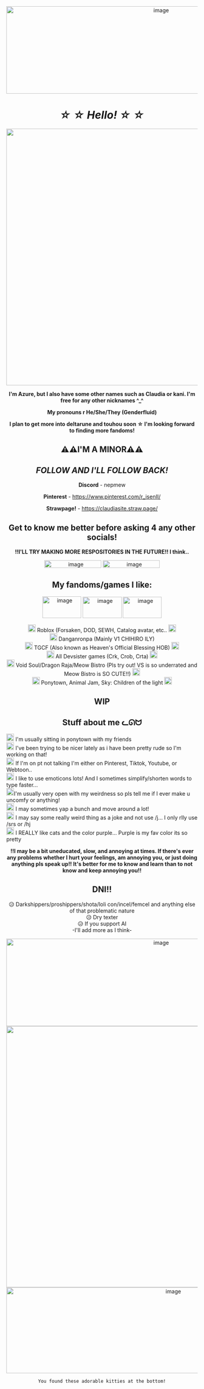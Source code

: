 <div align="center">

<img width="800" height="230" alt="image" src="https://github.com/user-attachments/assets/e7f4295d-a6ca-4738-bbea-fb81f9635682" />


# *☆ ☆ Hello! ☆ ☆*


<img width="1200" height="675" alt="image" src="https://github.com/user-attachments/assets/6020d829-6da2-41a8-80ef-f46fc07619c9" />



**I'm Azure, but I also have some other names such as Claudia or kani. I'm free for any other nicknames ^_^**

**My pronouns r He/She/They (Genderfluid)** <br>

**I plan to get more into deltarune and touhou soon  ☆  I'm looking forward to finding more fandoms!** <br>



## ⚠️⚠️I'M A MINOR⚠️⚠️
## *FOLLOW AND I'LL FOLLOW BACK!*




**Discord** - nepmew

**Pinterest** - https://www.pinterest.com/r_isenII/

**Strawpage!** - https://claudiasite.straw.page/

## Get to know me better before asking 4 any other socials!

**!!I'LL TRY MAKING MORE RESPOSITORIES IN THE FUTURE!! I think..** 

<img width="150" height="20" alt="image" src="https://github.com/user-attachments/assets/55648e3a-b375-4a99-9c0d-12c25efa4823" /> <img width="150" height="20" alt="image" src="https://github.com/user-attachments/assets/ac84cc4d-e1b2-499d-a666-deef77dea52f" /> 


## My fandoms/games I like:

<img width="102" height="57" alt="image" src="https://github.com/user-attachments/assets/511ee8d7-4521-4f83-ad61-3050a3ac1ca1" /> <img width="103" height="56" alt="image" src="https://github.com/user-attachments/assets/fc528cbf-2ff3-40a3-937b-dde171f01fd4" /> <img width="102" height="56" alt="image" src="https://github.com/user-attachments/assets/4398e10b-615e-44a7-a8f8-4b4093c758b5" />

<img width="20" height="20" alt="image" src="https://github.com/user-attachments/assets/e248ddbe-7354-4525-8584-dfaae92e85d2" /> Roblox (Forsaken, DOD, SEWH, Catalog avatar, etc.. <img width="20" height="20" alt="image" src="https://github.com/user-attachments/assets/59bf8ce2-0990-42f8-b41c-ccc49358806b" /> <br>
<img width="20" height="20" alt="image" src="https://github.com/user-attachments/assets/b16a281a-61f9-4784-8ccf-dcbb5ba076e0" /> Danganronpa (Mainly V1 CHIHIRO ILY) <br>
<img width="20" height="20" alt="image" src="https://github.com/user-attachments/assets/9f55dc1b-143a-4197-bf87-36f973e5e248" /> TGCF (Also known as Heaven's Official Blessing HOB) <img width="20" height="20" alt="image" src="https://github.com/user-attachments/assets/8dc90872-44f0-498f-8d2e-969fe776623e" /> <br>
<img width="20" height="20" alt="image" src="https://github.com/user-attachments/assets/43a7e495-747e-4fd0-af8d-13a0c6e2ee18" /> All Devsister games (Crk, Crob, Crta) <img width="20" height="20" alt="image" src="https://github.com/user-attachments/assets/a7009601-9037-4da5-b864-0845a3dbcc29" /> <br>
<img width="20" height="20" alt="image" src="https://github.com/user-attachments/assets/e1d3bbc3-e735-4f0a-9a07-5f2294879b71" /> Void Soul/Dragon Raja/Meow Bistro (Pls try out! VS is so underrated and Meow Bistro is SO CUTE!!) <img width="20" height="20" alt="image" src="https://github.com/user-attachments/assets/ca9f9136-819d-4288-b370-e549ca3036af" /> <br>
<img width="20" height="20" alt="image" src="https://github.com/user-attachments/assets/3bd1e598-aaa1-4482-b36d-f35335869516" /> Ponytown, Animal Jam, Sky: Children of the light <img width="20" height="20" alt="image" src="https://github.com/user-attachments/assets/b50d72f9-f747-428b-b506-62e956f42b47" /> <br>





## WIP

## Stuff about me ᓚᘏᗢ

</div>

<img width="20" height="20" alt="image" src="https://github.com/user-attachments/assets/df704f4a-1485-4be5-8b79-fe87d7119993" /> I'm usually sitting in ponytown with my friends <br>
<img width="20" height="20" alt="image" src="https://github.com/user-attachments/assets/57245a56-51f2-4a05-9365-c6f745e554f8" /> I've been trying to be nicer lately as i have been pretty rude so I'm working on that! <br>
<img width="20" height="20" alt="image" src="https://github.com/user-attachments/assets/3a3dec6f-47a9-4e52-bef3-ecb972cfc7a7" /> If I'm on pt not talking I'm either on Pinterest, Tiktok, Youtube, or Webtoon.. <br>
<img width="20" height="20" alt="image" src="https://github.com/user-attachments/assets/b1e13c7b-361f-475e-bb32-98d6f6a7e75c" /> I like to use emoticons lots! And I sometimes simplify/shorten words to type faster... <br>
<img width="20" height="20" alt="image" src="https://github.com/user-attachments/assets/2f51091f-bafd-43ff-be80-9001946df7e4" />I'm usually very open with my weirdness so pls tell me if I ever make u uncomfy or anything! <br>
<img width="20" height="20" alt="image" src="https://github.com/user-attachments/assets/cde2febe-329a-4f4f-a5f4-d1b888d02164" /> I may sometimes yap a bunch and move around a lot!<br>
<img width="20" height="20" alt="image" src="https://github.com/user-attachments/assets/52f97053-26a1-40cf-b47a-b1205cf44850" /> I may say some really weird thing as a joke and not use /j... I only rlly use /srs or /hj <br>
<img width="20" height="20" alt="image" src="https://github.com/user-attachments/assets/58590b53-35dd-46d4-ad32-6d9270c3c9c6" /> I REALLY like cats and the color purple... Purple is my fav color its so pretty <br>

<div align="center">
 
 **!!I may be a bit uneducated, slow, and annoying at times. If there's ever any problems whether I hurt your feelings, am annoying you, or just doing anything pls speak up!! It's better for me to know and learn than to not know and keep annoying you!!**


## DNI!!

😥 Darkshippers/proshippers/shota/loli con/incel/femcel and anything else of that problematic nature<br>
😥 Dry texter<br>
😥 If you support AI<br>
 -I'll add more as I think- <br>



<img width="800" height="230" alt="image" src="https://github.com/user-attachments/assets/f47197f9-4381-453b-acaa-92c42727ce0a" />

<img width="2048" height="687" alt="image" src="https://github.com/user-attachments/assets/1fa107d3-9d65-4ef9-89c3-93c667dd9c21" />


<img width="864" height="226" alt="image" src="https://github.com/user-attachments/assets/505acf3c-d532-482b-8faa-0a1614c82c89" />



<div align="center">

`You found these adorable kitties at the bottom!` <br>



<!--
**Davestridersjuice/Davestridersjuice** is a ✨ _special_ ✨ repository because its `README.md` (this file) appears on your GitHub profile.

Here are some ideas to get you started:

- 🔭 I’m currently working on ...
- 🌱 I’m currently learning ...
- 👯 I’m looking to collaborate on ...
- 🤔 I’m looking for help with ...
- 💬 Ask me about ...
- 📫 How to reach me: ...
- 😄 Pronouns: ...
- ⚡ Fun fact: ...
-->
